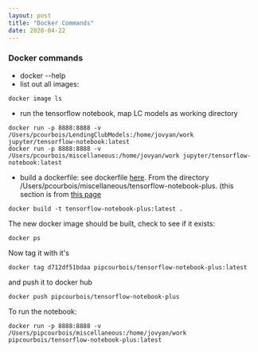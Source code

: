 ```yaml
---
layout: post
title: "Docker Commands"
date: 2020-04-22
---
```


### Docker commands
* docker --help
* list out all images: 

```
docker image ls
```

* run the tensorflow notebook, map LC models as working directory

```
docker run -p 8888:8888 -v /Users/pcourbois/LendingClubModels:/home/jovyan/work jupyter/tensorflow-notebook:latest
docker run -p 8888:8888 -v /Users/pcourbois/miscellaneous:/home/jovyan/work jupyter/tensorflow-notebook:latest

```

* build a dockerfile: see dockerfile [here](https://github.com/PipCourbois/miscellaneous/tree/master/tensorflow-notebook-plus). From the directory /Users/pcourbois/miscellaneous/tensorflow-notebook-plus.  (this section is from [this page](https://ropenscilabs.github.io/r-docker-tutorial/04-Dockerhub.html)

```
docker build -t tensorflow-notebook-plus:latest .
```

The new docker image should be built, check to see if it exists:

```
docker ps
```

Now tag it with it's 

```
docker tag d712df51bdaa pipcourbois/tensorflow-notebook-plus:latest
```

and push it to docker hub

```
docker push pipcourbois/tensorflow-notebook-plus
```

To run the notebook:
```
docker run -p 8888:8888 -v /Users/pipcourbois/miscellaneous:/home/jovyan/work pipcourbois/tensorflow-notebook-plus:latest
```



